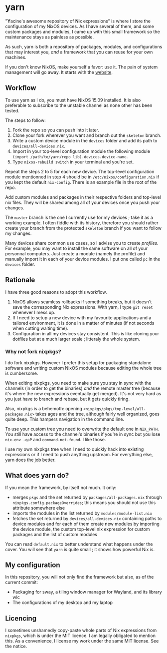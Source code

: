 # yarn

"**Y**acine's **a**wesome **r**epository of **N**ix expressions"
is where I store the configuration of my NixOS devices.
As I have several of them, and some custom packages and modules, I came up
with this small framework so the maintenance stays as painless as possible.

As such, yarn is both a repository of packages, modules, and configurations
that may interest you, *and* a framework that you can reuse for your own
machines.

If you don't know NixOS, make yourself a favor: use it. The pain of system
management will go away. It starts with the [website](https://nixos.org).

## Workflow

To use yarn as I do, you must have NixOS 15.09 installed.
It is also preferable to subscribe to the unstable channel as none other
has been tested.

The steps to follow:

1. Fork the repo so you can push into it later.
2. Clone your fork wherever you want and branch out the `skeleton` branch.
3. Write a custom device module in the `devices` folder and add its path
to `devices/all-devices.nix`.
4. Import in your top-level configuration module the following
module `(import /path/to/yarn/repo lib).devices.device-name`.
5. Type `nixos-rebuild switch` in your terminal and you're set.

Repeat the steps 2 to 5 for each new device. The top-level configuration module
mentionned in step 4 should be in `/etc/nixos/configuration.nix` if you kept
the default `nix-config`. There is an example file in the root of the repo.

Add custom modules and packages in their respective folders and top-level
nix files. They will be shared among all of your devices once you push
your changes.

The `master` branch is the one I currently use for my devices ; take it
as a working example. I often fiddle with its history, therefore you
should rather create your branch from the protected `skeleton` branch if you
want to follow my changes.

Many devices share common use cases, so I advise you to create _profiles_.
For example, you may want to install the same software on all of
your personnal computers. Just create a module (namely the profile) and
manually import it in each of your device modules.
I put one called `pc` in the `devices` folder.

## Rationale

I have three good reasons to adopt this workflow.

1. NixOS allows seamless rollbacks if something breaks,
but it doesn't save the corresponding Nix expressions.
With yarn, I type `git reset` whenever I mess up.
2. If I need to setup a new device with my favourite applications and a
tailored environment, it is done in a matter of minutes (if not seconds when
cutting waiting time).
3. Configuration in all my devices stay consistent. This is like cloning
your dotfiles but at a much larger scale ; litteraly the whole system.

### Why not fork nixpkgs?

I do fork nixpkgs. However I prefer this setup for packaging standalone
software and writing custom NixOS modules because editing the whole tree
is cumbersome.

When editing nixpkgs, you need to make sure you stay in sync with the channels
(in order to get the binaries) *and* the remote master tree (because it's where
the new expressions eventually get merged). It's not very hard as you just
have to branch and rebase, but it gets quickly tiring.

Also, nixpkgs is a behemoth: opening
`<nixpkgs/pkgs/top-level/all-packages.nix>` takes ages and the tree,
although fairly well organized, goes quite deep. This hampers navigation in
the command line.

To use your custom tree you need to overwrite the default one in `NIX_PATH`.
You still have access to the channel's binaries if you're in sync but you lose
`nix-env -qaP` and `command-not-found`. I like those.

I use my own nixpkgs tree when I need to quickly hack into existing
expressions or if I need to push anything upstream. For everything else, yarn
does the job better.

## What does yarn do?

If you mean the framework, by itself not much. It only:

- merges `pkgs` and the set returned by `packages/all-packages.nix` through
`nixpkgs.config.packageOverrides`; this means you should not use this attribute
somewhere else
- imports the modules in the list returned by `modules/module-list.nix`
- fetches the set returned by `devices/all-devices.nix` containing paths
to device modules and for each of them create new modules by importing the
device module, the custom top-level nix expression for custom packages and
the list of custom modules

You can read `default.nix` to better understand what happens under the cover.
You will see that `yarn` is quite small ; it shows how powerful Nix is.

## My configuration

In this repository, you will not only find the framework but also, as of the
current commit:

- Packaging for sway, a tiling window manager for Wayland, and its library wlc
- The configurations of my desktop and my laptop

## Licencing

I sometimes unshamedly copy-paste whole parts of Nix expressions from
`nixpkgs`, which is under the MIT licence. I am legally obligated to mention
this. As a convenience, I license my work under the same MIT license. See the
notice.

